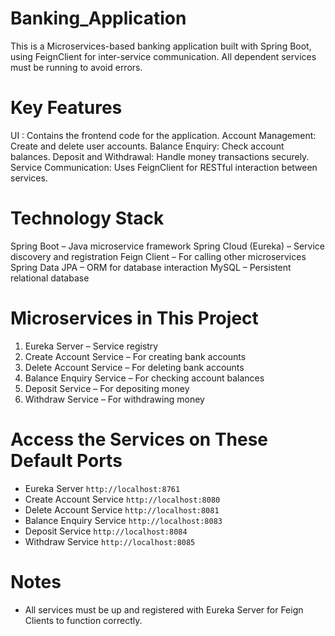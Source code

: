 
# Banking_Application

This is a Microservices-based banking application built with Spring Boot, using FeignClient for inter-service communication. All dependent services must be running to avoid errors.

# Key Features
UI : Contains the frontend code for the application.
Account Management: Create and delete user accounts.
Balance Enquiry: Check account balances.
Deposit and Withdrawal: Handle money transactions securely.
Service Communication: Uses FeignClient for RESTful interaction between services.

# Technology Stack

  Spring Boot – Java microservice framework
  Spring Cloud (Eureka) – Service discovery and registration
  Feign Client – For calling other microservices
  Spring Data JPA – ORM for database interaction
  MySQL – Persistent relational database
  
# Microservices in This Project

1. Eureka Server – Service registry
2. Create Account Service – For creating bank accounts
3. Delete Account Service – For deleting bank accounts
4. Balance Enquiry Service – For checking account balances
5. Deposit Service – For depositing money
6. Withdraw Service – For withdrawing money

# Access the Services on These Default Ports

- Eureka Server `http://localhost:8761`
- Create Account Service `http://localhost:8080`
- Delete Account Service `http://localhost:8081`
- Balance Enquiry Service `http://localhost:8083`
- Deposit Service `http://localhost:8084`
- Withdraw Service `http://localhost:8085`

# Notes

- All services must be up and registered with Eureka Server for Feign Clients to function correctly.
